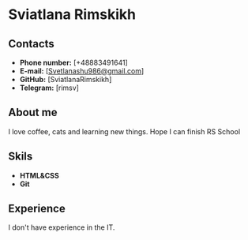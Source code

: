 # **Sviatlana Rimskikh**

## **Contacts**

- **Phone number:** [+48883491641]
- **E-mail:** [Svetlanashu986@gmail.com]
- **GitHub:** [SviatlanaRimskikh]
- **Telegram:** [rimsv]

## **About me**

I love coffee, cats and learning new things. Hope I can finish RS School

## **Skils**

- **HTML&CSS**
- **Git**

## **Experience**

I don't have experience in the IT.
